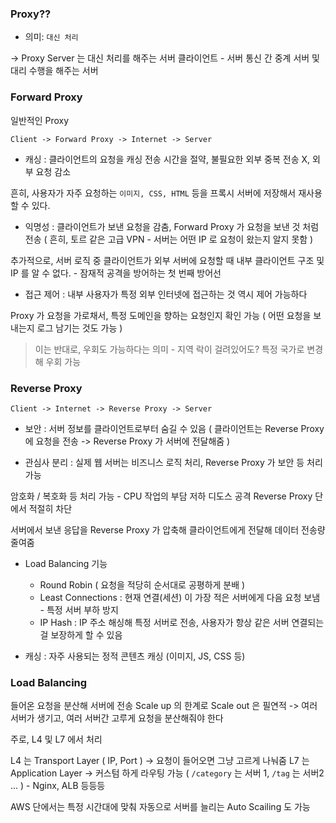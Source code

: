 ### Proxy??

- 의미: `대신 처리`

-> Proxy Server 는 대신 처리를 해주는 서버
클라이언트 -  서버 통신 간 중계 서버 및 대리 수행을 해주는 서버

### Forward Proxy

일반적인 Proxy

`Client -> Forward Proxy -> Internet -> Server`

- 캐싱 : 클라이언트의 요청을 캐싱
  전송 시간을 절약, 불필요한 외부 중복 전송 X, 외부 요청 감소

흔히, 사용자가 자주 요청하는 `이미지, CSS, HTML` 등을 프록시 서버에 저장해서 재사용 할 수 있다.

- 익명성 : 클라이언트가 보낸 요청을 감춤, Forward Proxy 가 요청을 보낸 것 처럼 전송
  ( 흔히, 토르 같은 고급 VPN - 서버는 어떤 IP 로 요청이 왔는지 알지 못함 )

추가적으로, 서버 로직 중 클라이언트가 외부 서버에 요청할 때 내부 클라이언트 구조 및 IP 를 알 수 없다. - 잠재적 공격을 방어하는 첫 번째 방어선

- 접근 제어 : 내부 사용자가 특정 외부 인터넷에 접근하는 것 역시 제어 가능하다

Proxy 가 요청을 가로채서, 특정 도메인을 향하는 요청인지 확인 가능 ( 어떤 요청을 보내는지 로그 남기는 것도 가능 )

> 이는 반대로, 우회도 가능하다는 의미 - 지역 락이 걸려있어도? 특정 국가로 변경해 우회 가능

### Reverse Proxy

`Client -> Internet -> Reverse Proxy -> Server`

- 보안 : 서버 정보를 클라이언트로부터 숨길 수 있음
  ( 클라이언트는 Reverse Proxy 에 요청을 전송 -> Reverse Proxy 가 서버에 전달해줌 )


- 관심사 분리 : 실제 웹 서버는 비즈니스 로직 처리, Reverse Proxy 가 보안 등 처리 가능

암호화 / 복호화 등 처리 가능 - CPU 작업의 부담 저하
디도스 공격 Reverse Proxy 단에서 적절히 차단

서버에서 보낸 응답을 Reverse Proxy 가 압축해 클라이언트에게 전달해 데이터 전송량 줄여줌

- Load Balancing 기능
    - Round Robin ( 요청을 적당히 순서대로 공평하게 분배 )
    - Least Connections : 현재 연결(세션) 이 가장 적은 서버에게 다음 요청 보냄 - 특정 서버 부하 방지
    - IP Hash : IP 주소 해싱해 특정 서버로 전송, 사용자가 항상 같은 서버 연결되는걸 보장하게 할 수 있음

- 캐싱 : 자주 사용되는 정적 콘텐츠 캐싱 (이미지, JS, CSS 등)

### Load Balancing

들어온 요청을 분산해 서버에 전송
Scale up 의 한계로 Scale out 은 필연적
-> 여러 서버가 생기고, 여러 서버간 고루게 요청을 분산해줘야 한다

주로, L4 및 L7 에서 처리

L4 는 Transport Layer ( IP, Port ) -> 요청이 들어오면 그냥 고르게 나눠줌
L7 는 Application Layer -> 커스텀 하게 라우팅 가능 ( `/category` 는 서버 1, `/tag` 는 서버2 ... ) - Nginx, ALB 등등등

AWS 단에서는 특정 시간대에 맞춰 자동으로 서버를 늘리는 Auto Scailing 도 가능